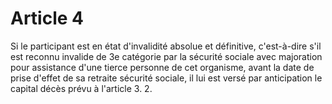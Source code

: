 # Article 4

Si le participant est en état d'invalidité absolue et définitive, c'est-à-dire s'il est reconnu invalide de 3e catégorie par la sécurité sociale avec majoration pour assistance d'une tierce personne de cet organisme, avant la date de prise d'effet de sa retraite sécurité sociale, il lui est versé par anticipation le capital décès prévu à l'article 3. 2.

